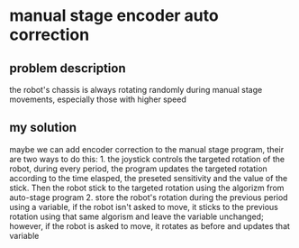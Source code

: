 # manual stage encoder auto correction

## problem description
the robot's chassis is always rotating randomly during manual stage movements, especially those with higher speed

## my solution
maybe we can add encoder correction to the manual stage program, their are two ways to do this:
	1. the joystick controls the targeted rotation of the robot, during every period, the program updates the targeted rotation according to the time elasped, the preseted sensitivity and the value of the stick. Then the robot stick to the targeted rotation using the algorizm from auto-stage program
	2. store the robot's rotation during the previous period using a variable, if the robot isn't asked to move, it sticks to the previous rotation using that same algorism and leave the variable unchanged; however, if the robot is asked to move, it rotates as before and updates that variable